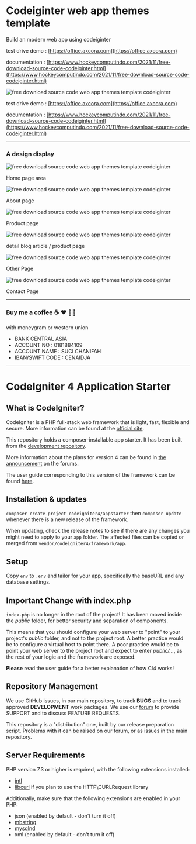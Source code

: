 # Codeiginter web app themes template

Build an modern web app using codeiginter

test drive demo : [https://office.axcora.com](https://office.axcora.com)

documentation : [https://www.hockeycomputindo.com/2021/11/free-download-source-code-codeiginter.html](https://www.hockeycomputindo.com/2021/11/free-download-source-code-codeiginter.html)

![free download source code web app themes template codeiginter](https://1.bp.blogspot.com/-9WUOc-MeZo8/YZ6GCO5Iq-I/AAAAAAAASEA/ZvNRwfX2IY8yNhGEIs4RISSWosngqWyDgCLcBGAsYHQ/s1024/WhatShop%2Bweb.jpg)


test drive demo : [https://office.axcora.com](https://office.axcora.com)

documentation : [https://www.hockeycomputindo.com/2021/11/free-download-source-code-codeiginter.html](https://www.hockeycomputindo.com/2021/11/free-download-source-code-codeiginter.html)

----------------------------------------

### A design display

![free download source code web app themes template codeiginter](https://1.bp.blogspot.com/-fGEUGB0hKtA/YZ6DS5tWceI/AAAAAAAASDY/8vxBQKM2EPMmlTxNS9KPJ4Me-XLlcFyRwCLcBGAsYHQ/s4026/free%2Bdownload%2Bsource%2Bcode%2Bcodeiginter%2Bgratis%2Bterbaru%2B%25281%2529.jpeg)

Home page area

![free download source code web app themes template codeiginter](https://1.bp.blogspot.com/-fXSOkJ_YD6E/YZ6DVIonNsI/AAAAAAAASDo/CEbGtUsq-u0pFPfjQTdw3p1DMZFmWIYYwCLcBGAsYHQ/s3800/free%2Bdownload%2Bsource%2Bcode%2Bcodeiginter%2Bgratis%2Bterbaru%2B%25286%2529.jpeg)

About page


![free download source code web app themes template codeiginter](https://1.bp.blogspot.com/-H7cPoXefw8I/YZ6DUHuWPrI/AAAAAAAASDk/TFE8YpU0oK4y7eStcbsyXryaASWiF57IwCLcBGAsYHQ/s1234/free%2Bdownload%2Bsource%2Bcode%2Bcodeiginter%2Bgratis%2Bterbaru%2B%25285%2529.jpeg)

Product page


![free download source code web app themes template codeiginter](https://1.bp.blogspot.com/-AHFqoVum_9E/YZ6DThxRSUI/AAAAAAAASDg/puthO6Zg1FwgUGwU1rnL-R066Zkqf0-4wCLcBGAsYHQ/s1533/free%2Bdownload%2Bsource%2Bcode%2Bcodeiginter%2Bgratis%2Bterbaru%2B%25284%2529.jpeg)

detail blog article / product page


![free download source code web app themes template codeiginter](https://1.bp.blogspot.com/-3X07fcBgGM4/YZ6DTU9ALAI/AAAAAAAASDc/mLxcMapg3WUcsJ36FsmCGrYNuL6qru2kQCLcBGAsYHQ/s1319/free%2Bdownload%2Bsource%2Bcode%2Bcodeiginter%2Bgratis%2Bterbaru%2B%25283%2529.jpeg)

Other Page

![free download source code web app themes template codeiginter](https://1.bp.blogspot.com/-k92Mt0V6pL4/YZ6DRIY90nI/AAAAAAAASDQ/ETqN9s4S2MgAOx-b92hgHdsOMliSXMOHQCLcBGAsYHQ/s1237/free%2Bdownload%2Bsource%2Bcode%2Bcodeiginter%2Bgratis%2Bterbaru%2B%25282%2529.jpeg)

Contact Page


--------------------------------------------------------------------------------------------------------------------

### Buy me a coffee ☕️ ❤️  ✌🏻 

with moneygram or western union

+ BANK CENTRAL ASIA
+ ACCOUNT NO : 0181884109
+ ACCOUNT NAME : SUCI CHANIFAH
+ IBAN/SWIFT CODE : CENAIDJA

--------------------------------------------------------------------------------------------------------------------

# CodeIgniter 4 Application Starter

## What is CodeIgniter?

CodeIgniter is a PHP full-stack web framework that is light, fast, flexible and secure.
More information can be found at the [official site](http://codeigniter.com).

This repository holds a composer-installable app starter.
It has been built from the
[development repository](https://github.com/codeigniter4/CodeIgniter4).

More information about the plans for version 4 can be found in [the announcement](http://forum.codeigniter.com/thread-62615.html) on the forums.

The user guide corresponding to this version of the framework can be found
[here](https://codeigniter4.github.io/userguide/).

## Installation & updates

`composer create-project codeigniter4/appstarter` then `composer update` whenever
there is a new release of the framework.

When updating, check the release notes to see if there are any changes you might need to apply
to your `app` folder. The affected files can be copied or merged from
`vendor/codeigniter4/framework/app`.

## Setup

Copy `env` to `.env` and tailor for your app, specifically the baseURL
and any database settings.

## Important Change with index.php

`index.php` is no longer in the root of the project! It has been moved inside the *public* folder,
for better security and separation of components.

This means that you should configure your web server to "point" to your project's *public* folder, and
not to the project root. A better practice would be to configure a virtual host to point there. A poor practice would be to point your web server to the project root and expect to enter *public/...*, as the rest of your logic and the
framework are exposed.

**Please** read the user guide for a better explanation of how CI4 works!

## Repository Management

We use GitHub issues, in our main repository, to track **BUGS** and to track approved **DEVELOPMENT** work packages.
We use our [forum](http://forum.codeigniter.com) to provide SUPPORT and to discuss
FEATURE REQUESTS.

This repository is a "distribution" one, built by our release preparation script.
Problems with it can be raised on our forum, or as issues in the main repository.

## Server Requirements

PHP version 7.3 or higher is required, with the following extensions installed:

- [intl](http://php.net/manual/en/intl.requirements.php)
- [libcurl](http://php.net/manual/en/curl.requirements.php) if you plan to use the HTTP\CURLRequest library

Additionally, make sure that the following extensions are enabled in your PHP:

- json (enabled by default - don't turn it off)
- [mbstring](http://php.net/manual/en/mbstring.installation.php)
- [mysqlnd](http://php.net/manual/en/mysqlnd.install.php)
- xml (enabled by default - don't turn it off)
